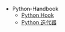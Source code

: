 - Python-Handbook
  - [Python Hook](python-handbook/How-to-use-hook-in-python.md)
  - [Python 迭代器](python-handbook/itertools.md)
